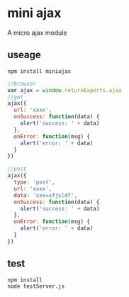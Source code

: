 # mini ajax

A micro ajax module

## useage

```
npm install miniajax
```

```javascript
//browser
var ajax = window.returnExports.ajax
//get
ajax({
  url: 'xxxx',
  onSuccess: function(data) {
    alert('success: ' + data)
  },
  onError: function(msg) {
    alert('error: ' + data)
  }
})

//post
ajax({
  type: 'post',
  url: 'xxxx',
  data: 'xxx=sfjsldf',
  onSuccess: function(data) {
    alert('success: ' + data)
  },
  onError: function(msg) {
    alert('error: ' + data)
  }
})
```
## test

```bash
npm install
node testServer.js
```
